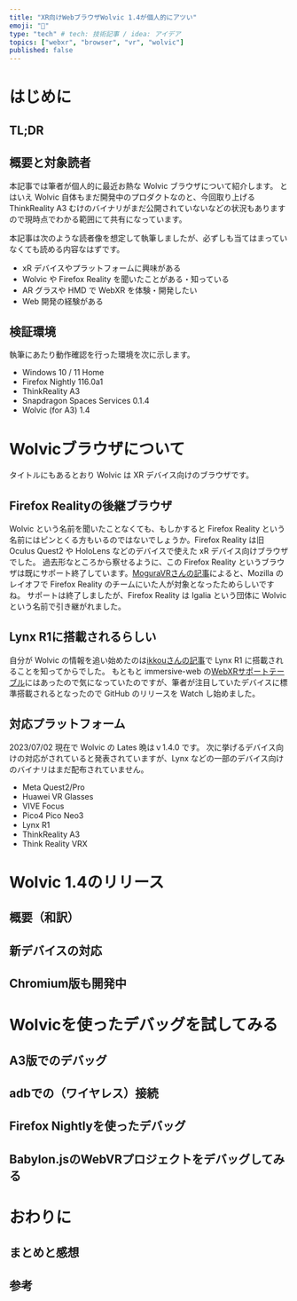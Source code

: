 ```yaml
---
title: "XR向けWebブラウザWolvic 1.4が個人的にアツい"
emoji: "🐺"
type: "tech" # tech: 技術記事 / idea: アイデア
topics: ["webxr", "browser", "vr", "wolvic"]
published: false
---
```


# はじめに

## TL;DR

## 概要と対象読者

本記事では筆者が個人的に最近お熱な Wolvic ブラウザについて紹介します。
とはいえ Wolvic 自体もまだ開発中のプロダクトなのと、今回取り上げる ThinkReality A3 むけのバイナリがまだ公開されていないなどの状況もありますので現時点でわかる範囲にて共有になっています。

本記事は次のような読者像を想定して執筆しましたが、必ずしも当てはまっていなくても読める内容なはずです。

- xR デバイスやプラットフォームに興味がある
- Wolvic や Firefox Reality を聞いたことがある・知っている
- AR グラスや HMD で WebXR を体験・開発したい
- Web 開発の経験がある

## 検証環境

執筆にあたり動作確認を行った環境を次に示します。

- Windows 10 / 11 Home
- Firefox Nightly 116.0a1
- ThinkReality A3
- Snapdragon Spaces Services 0.1.4
- Wolvic (for A3) 1.4

# Wolvicブラウザについて

タイトルにもあるとおり Wolvic は XR デバイス向けのブラウザです。

## Firefox Realityの後継ブラウザ

Wolvic という名前を聞いたことなくても、もしかすると Firefox Reality という名前にはピンとくる方もいるのではないでしょうか。Firefox Reality は旧 Oculus Quest2 や HoloLens などのデバイスで使えた xR デバイス向けブラウザでした。
過去形なところから察せるように、この Firefox Reality というブラウザは既にサポート終了しています。[MoguraVRさんの記事](https://www.moguravr.com/wolvic/)によると、Mozilla のレイオフで Firefox Reality のチームにいた人が対象となったためらしいですね。
サポートは終了しましたが、Firefox Reality は Igalia という団体に Wolvic という名前で引き継がれました。

## Lynx R1に搭載されるらしい

自分が Wolvic の情報を追い始めたのは[ikkouさんの記事](https://zenn.dev/ikkou/articles/1fd48b7ad976d3)で Lynx R1 に搭載されることを知ってからでした。
もともと immersive-web の[WebXRサポートテーブル](https://immersiveweb.dev/#supporttable)にはあったので気になっていたのですが、筆者が注目していたデバイスに標準搭載されるとなったので GitHub のリリースを Watch し始めました。

## 対応プラットフォーム

2023/07/02 現在で Wolvic の Lates 晩はｖ1.4.0 です。
次に挙げるデバイス向けの対応がされていると発表されていますが、Lynx などの一部のデバイス向けのバイナリはまだ配布されていません。

- Meta Quest2/Pro
- Huawei VR Glasses
- VIVE Focus
- Pico4 Pico Neo3
- Lynx R1
- ThinkReality A3
- Think Reality VRX

# Wolvic 1.4のリリース

## 概要（和訳）

## 新デバイスの対応

## Chromium版も開発中

<!-- WebARはこちらに乗るとのことなので取り上げる -->
<!-- https://github.com/Igalia/wolvic/issues/242 -->

# Wolvicを使ったデバッグを試してみる

## A3版でのデバッグ

## adbでの（ワイヤレス）接続

## Firefox Nightlyを使ったデバッグ

## Babylon.jsのWebVRプロジェクトをデバッグしてみる

# おわりに

## まとめと感想

<!-- VisionOSのWebXR対応について少し触れる -->

## 参考